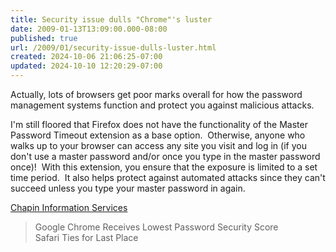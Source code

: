 ```yaml
---
title: Security issue dulls "Chrome"'s luster
date: 2009-01-13T13:09:00.000-08:00
published: true
url: /2009/01/security-issue-dulls-luster.html
created: 2024-10-06 21:06:25-07:00
updated: 2024-10-10 12:20:29-07:00
---
```


Actually, lots of browsers get poor marks overall for how the password management systems function and protect you against malicious attacks.  
  
I'm still floored that Firefox does not have the functionality of the Master Password Timeout extension as a base option.  Otherwise, anyone who walks up to your browser can access any site you visit and log in (if you don't use a master password and/or once you type in the master password once)!  With this extension, you ensure that the exposure is limited to a set time period.  It also helps protect against automated attacks since they can't succeed unless you type your master password in again.  
  
[Chapin Information Services](https://www.info-svc.com/news/2008/12-12/)  

> Google Chrome Receives Lowest Password Security Score  
> Safari Ties for Last Place